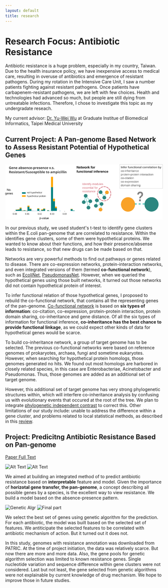 ```yaml
---
layout: default
title: research
---
```


# Research Focus: Antibiotic Resistance
Antibiotic resistance is a huge problem, especially in my country, Taiwan. Due to the health insurance policy, we have inexpensive access to medical care, resulting in overuse of antibiotics and emergence of resistant pathogens. During my rotation in the Intensive Care Unit, I saw a number patients fighting against resistant pathogens. Once patients have carbapenem-resistant pathogens, we are left with few choices. Health and technologies had advanced so much, but people are still dying from untreatable infections. Therefore, I chose to investigate this topic as my undergradate reseach.

My current advisor: [Dr. Yu-Wei Wu](https://sites.google.com/site/yuwwubioinfo/home) at Graduate Institue of Biomedical Informatics, Taipei Medical University

## Current Project: A Pan-genome Based Network to Assess Resistant Potential of Hypothetical Genes
![alt text](/assets/img/panNet.png)

In our previous study, we used student's t-test to identify gene clusters within the E.coli pan-genome that are correlated to resistance. Within the identifies gene clusters, some of them were hypothetical proteins. We wanted to know about their functions, and how their presence/absense leads to resistance, so that new drugs can be made based on that. 

Networks are very powerful methods to find out pathways or genes related to disease. There are co-expression networks, protein-interaction networks, and even integrated versions of them (termed **co-functional network**), such as [EcoliNet](https://www.ncbi.nlm.nih.gov/pubmed/25650278), [PseudomonasNet](https://www.nature.com/articles/srep26223#methods). However, when we queried the hypothetical genes using those built networks, it turned out those networks did not contain hypothetical protein of interest.

To infer functional relation of those hypothetical genes, I proposed to rebuild the co-functional network, that contains all the representing genes of the pan-genome. [Co-functional network](https://www.nature.com/articles/srep26223#methods) is based on **six types of information**: co-citation, co-expression, protein-protein interaction, protein domain sharing, co-inheritance and gene distance. Of all the six types of information for functional inference, **co-inheritance has the best chance to provide functional linkage**, as we could expect other kinds of data for hypothetical genes would be scarce.

To build co-inheritance network, a group of target genome has to be selected. The previous co-functional networks were based on reference genomes of prokaryotes, archaea, fungi and sometime eukaryotes. However, when searching for hypothetical protein homologs, those genomes generated no hits. We found out most homologs are harbored in closely related species, in this case are Enterobacteriae, Acinetobacter and Pseudomonas. Thus, those genomes are added as an additional set of target genome.

However, this additional set of target genome has very strong phylogenetic structures within, which will interfere co-inheritance analysis by confusing us with evolutionary events that occured at the root of the tree. We plan to integrate [phylogenetic independent contrast](https://www.r-phylo.org/wiki/HowTo/Phylogenetic_Independent_Contrasts) to correct this. Other limitations of our study include: unable to address the difference within a gene cluster, and problems related to local statistical methods, as described in this [review](https://www.nature.com/articles/nbt.2419).

## Project: Predicitng Antibiotic Resistance Based on Pan-genome
[Paper Full Text](https://www.ncbi.nlm.nih.gov/pubmed/29949970)

![Alt Text](/asset/img/ml_overview.png)
![Alt Text](/asset/img/why_pang.png)

We aimed at building an integrated method of to predict antibiotic resistance based on **interpretable** feature and model. Given the importance of **horizotal gene transfer, the pan-genome**, a concept describing all possible genes by a species, is the excellent way to view resistance. We build a model based on the absence-presence pattern. 

![Genetic Algr](/asset/img/genetic_algor.png)
![Final part](/asset/img/final_ml.png)

We select the best set of genes using genetic algorithm for the prediction. For each antibiotic, the model was built based on the selected set of features. We antiticipate the selected features to be correlated with antibiotic mechanism of action. But it turned out it does not.
 
In this study, genomes with resistance annotation was downloaded from PATRIC. At the time of project initiation, the data was relatively scarce. But now there are more and more data. Also, the gene pools for genetic algorithm selection was limited to known resistance genes. Single nucleotide variation and sequence difference within gene clusters were not considered. Last but not least, the gene selected from genetic algorithms were not explainable by current knowledge of drug mechanism. We hope to improve those in future studies. 


